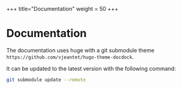+++
title="Documentation"
weight = 50
+++

# Documentation

The documentation uses huge with a git submodule theme `https://github.com/vjeantet/hugo-theme-docdock`.

It can be updated to the latest version with the following command:

```bash
git submodule update --remote
```
